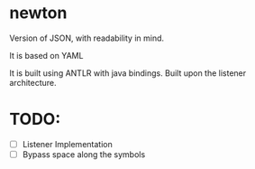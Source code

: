 # newton
Version of JSON, with readability in mind.

It is based on YAML

It is built using ANTLR with java bindings. Built upon the listener architecture.

# TODO:
- [ ] Listener Implementation
- [ ] Bypass space along the symbols
